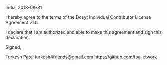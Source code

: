 India, 2018-08-31

I hereby agree to the terms of the Dosyt Individual Contributor License Agreement v1.0.

I declare that I am authorized and able to make this agreement and sign this declaration.

Signed,

Turkesh Patel turkesh4friends@gmail.com https://github.com/tpa-etwork

